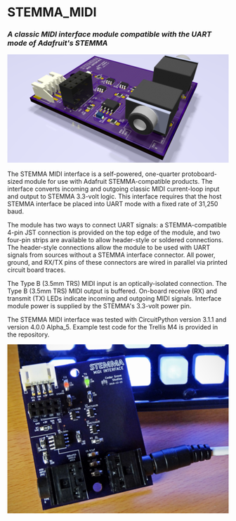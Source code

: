 # STEMMA_MIDI
### _A classic MIDI interface module compatible with the UART mode of Adafruit's STEMMA_

![Image of Module](https://github.com/CedarGroveStudios/STEMMA_MIDI/blob/master/2018-12-23%20STEMMA%20DIN-MIDI%20glamour%204w.png
)

The STEMMA MIDI interface is a self-powered, one-quarter protoboard-sized module for use with Adafruit STEMMA-compatible products. The interface converts incoming and outgoing classic MIDI current-loop input and output to STEMMA 3.3-volt logic. This interface requires that the host STEMMA interface be placed into UART mode with a fixed rate of 31,250 baud. 

The module has two ways to connect UART signals: a STEMMA-compatible 4-pin JST connection is provided on the top edge of the module, and two four-pin strips are available to allow header-style or soldered connections. The header-style connections allow the module to be used with UART signals from sources without a STEMMA interface connector. All power, ground, and RX/TX pins of these connectors are wired in parallel via printed circuit board traces.

The Type B (3.5mm TRS) MIDI input is an optically-isolated connection. The Type B (3.5mm TRS) MIDI output is buffered. On-board receive (RX) and transmit (TX) LEDs indicate incoming and outgoing MIDI signals. Interface module power is supplied by the STEMMA's 3.3-volt power pin.

The STEMMA MIDI interface was tested with CircuitPython version 3.1.1 and version 4.0.0 Alpha_5. Example test code for the Trellis M4 is provided in the repository.

![Image of Module](https://github.com/CedarGroveStudios/STEMMA_MIDI/blob/master/STEMMA%20MIDI%20v00%204w.jpg)
